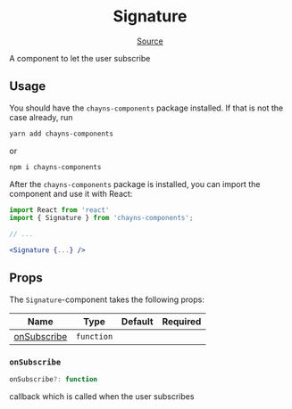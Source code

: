 <h1 align="center">Signature</h1>

<p align="center">
    <a href="/src/react-chayns-signature/component/Signature.jsx">Source</a>
</p>

A component to let the user subscribe

## Usage

You should have the `chayns-components` package installed. If that is not the
case already, run

```bash
yarn add chayns-components
```

or

```bash
npm i chayns-components
```

After the `chayns-components` package is installed, you can import the component
and use it with React:

```jsx
import React from 'react'
import { Signature } from 'chayns-components';

// ...

<Signature {...} />
```

## Props

The `Signature`-component takes the following props:

| Name                        | Type       | Default | Required |
| --------------------------- | ---------- | ------- | :------: |
| [onSubscribe](#onsubscribe) | `function` |         |          |

### `onSubscribe`

```ts
onSubscribe?: function
```

callback which is called when the user subscribes
